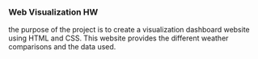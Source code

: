 ### Web Visualization HW
the purpose of the project is to create a visualization dashboard website using HTML and CSS. 
This website provides the different weather comparisons and the data used.